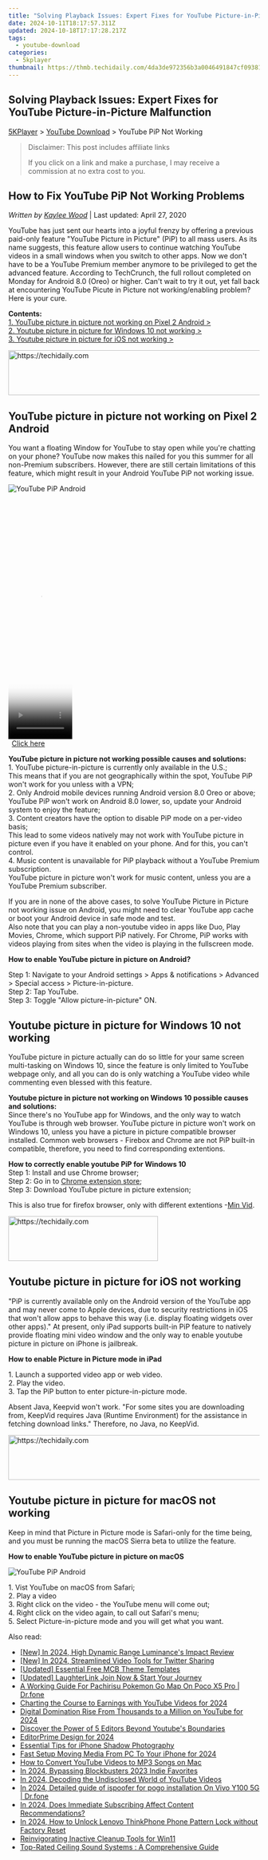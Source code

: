 ```yaml
---
title: "Solving Playback Issues: Expert Fixes for YouTube Picture-in-Picture Malfunction"
date: 2024-10-11T18:17:57.311Z
updated: 2024-10-18T17:17:28.217Z
tags:
  - youtube-download
categories:
  - 5kplayer
thumbnail: https://thmb.techidaily.com/4da3de972356b3a0046491847cf09381445449045614c3b78e873505ea40a4e5.jpg
---
```


## Solving Playback Issues: Expert Fixes for YouTube Picture-in-Picture Malfunction

[5KPlayer](https://tools.techidaily.com/5kplayer/products/) \> [YouTube Download](https://tools.techidaily.com/5kplayer/youtube-download/) \> YouTube PiP Not Working

>  Disclaimer: This post includes affiliate links
>
>  If you click on a link and make a purchase, I may receive a commission at no extra cost to you.
>

## How to Fix YouTube PiP Not Working Problems

 _Written by [Kaylee Wood](https://www.quora.com/profile/Amanda-Hu-21)_ | Last updated: April 27, 2020 

YouTube has just sent our hearts into a joyful frenzy by offering a previous paid-only feature "YouTube Picture in Picture" (PiP) to all mass users. As its name suggests, this feature allow users to continue watching YouTube videos in a small windows when you switch to other apps. Now we don't have to be a YouTube Premium member anymore to be privileged to get the advanced feature. According to TechCrunch, the full rollout completed on Monday for Android 8.0 (Oreo) or higher. Can't wait to try it out, yet fall back at encountering YouTube Picute in Picture not working/enabling problem? Here is your cure.

**Contents:**  
[1\. YouTube picture in picture not working on Pixel 2 Android >](https://tools.techidaily.com/5kplayer/youtube-download/)  
[2\. Youtube picture in picture for Windows 10 not working >](https://tools.techidaily.com/5kplayer/youtube-download/)  
[3\. Youtube picture in picture for iOS not working >](https://tools.techidaily.com/5kplayer/youtube-download/)

<!-- affiliate ads begin -->
<a href="https://imp.i357552.net/c/5597632/857865/11832" target="_top" id="857865">
  <img src="//a.impactradius-go.com/display-ad/11832-857865" border="0" alt="https://techidaily.com" width="728" height="90"/>
</a>
<img height="0" width="0" src="https://imp.i357552.net/i/5597632/857865/11832" style="position:absolute;visibility:hidden;" border="0" />
<!-- affiliate ads end -->

## YouTube picture in picture not working on Pixel 2 Android

You want a floating Window for YouTube to stay open while you're chatting on your phone? YouTube now makes this nailed for you this summer for all non-Premium subscribers. However, there are still certain limitations of this feature, which might result in your Android YouTube PiP not working issue.

![YouTube PiP Android](https://www.5kplayer.com/youtube-download/img/pip-android.jpg)

<!-- affiliate ads begin -->
<span id="1977006">
					<video width="128" height="480" style="cursor:pointer"
           poster="//a.impactradius-go.com/display-clicktoplayimage/1977006.png"
           onclick="if(!this.playClicked){this.play();this.setAttribute('controls',true);this.playClicked=true;}">
	   <source src="//a.impactradius-go.com/display-ad/22993-1977006">
	   <img src="//a.impactradius-go.com/display-clicktoplayimage/1977006.png" style="border: none; height: 100%; width: 100%; object-fit: contain">
	</video>
	<div style="width:80px;text-align:center"><a href="javascript:window.open(decodeURIComponent('https%3A%2F%2Fhomestyler.sjv.io%2Fc%2F5597632%2F1977006%2F22993'), '_blank');void(0);">Click here</a></div>
</span>
<img height="0" width="0" src="https://imp.pxf.io/i/5597632/1977006/22993" style="position:absolute;visibility:hidden;" border="0" />
<!-- affiliate ads end -->

**YouTube picture in picture not working possible causes and solutions:**  
 1\. YouTube picture-in-picture is currently only available in the U.S.;   
 This means that if you are not geographically within the spot, YouTube PiP won't work for you unless with a VPN;  
 2\. Only Android mobile devices running Android version 8.0 Oreo or above;  
 YouTube PiP won't work on Android 8.0 lower, so, update your Android system to enjoy the feature;  
 3\. Content creators have the option to disable PiP mode on a per-video basis;  
 This lead to some videos natively may not work with YouTube picture in picture even if you have it enabled on your phone. And for this, you can't control.   
 4\. Music content is unavailable for PiP playback without a YouTube Premium subscription.  
 YouTube picture in picture won't work for music content, unless you are a YouTube Premium subscriber.

If you are in none of the above cases, to solve YouTube Picture in Picture not working issue on Android, you might need to clear YouTube app cache or boot your Android device in safe mode and test.  
 Also note that you can play a non-youtube video in apps like Duo, Play Movies, Chrome, which support PiP natively. For Chrome, PiP works with videos playing from sites when the video is playing in the fullscreen mode.

**How to enable YouTube picture in picture on Android?**

Step 1: Navigate to your Android settings > Apps & notifications > Advanced > Special access > Picture-in-picture.  
Step 2: Tap YouTube.  
Step 3: Toggle "Allow picture-in-picture" ON.

## Youtube picture in picture for Windows 10 not working

YouTube picture in picture actually can do so little for your same screen multi-tasking on Windows 10, since the feature is only limited to YouTube webpage only, and all you can do is only watching a YouTube video while commenting even blessed with this feature. 

**Youtube picture in picture not working on Windows 10 possible causes and solutions:**   
 Since there's no YouTube app for Windows, and the only way to watch YouTube is through web browser. YouTube picture in picture won't work on Windows 10, unless you have a picture in picture compatible browser installed. Common web browsers - Firebox and Chrome are not PiP built-in compatible, therefore, you need to find corresponding extentions.

**How to correctly enable youtube PiP for Windows 10**  
 Step 1: Install and use Chrome browser;  
 Step 2: Go in to [Chrome extension store](https://chrome.google.com/webstore/category/extensions);  
 Step 3: Download YouTube picture in picture extension;

This is also true for firefox browser, only with different extentions -[Min Vid](https://testpilot.firefox.com/experiments/min-vid/). 

<!-- affiliate ads begin -->
<a href="https://aligracehair.sjv.io/c/5597632/2016165/19272" target="_top" id="2016165">
  <img src="//a.impactradius-go.com/display-ad/19272-2016165" border="0" alt="https://techidaily.com" width="300" height="90"/>
</a>
<img height="0" width="0" src="https://aligracehair.sjv.io/i/5597632/2016165/19272" style="position:absolute;visibility:hidden;" border="0" />
<!-- affiliate ads end -->

## Youtube picture in picture for iOS not working

"PiP is currently available only on the Android version of the YouTube app and may never come to Apple devices, due to security restrictions in iOS that won't allow apps to behave this way (i.e. display floating widgets over other apps)." At present, only iPad supports built-in PiP feature to natively provide floating mini video window and the only way to enable youtube picture in picture on iPhone is jailbreak. 

**How to enable Picture in Picture mode in iPad**

1\. Launch a supported video app or web video.  
2\. Play the video.  
3\. Tap the PiP button to enter picture-in-picture mode.

Absent Java, Keepvid won't work. "For some sites you are downloading from, KeepVid requires Java (Runtime Environment) for the assistance in fetching download links." Therefore, no Java, no KeepVid. 

<!-- affiliate ads begin -->
<a href="https://ephamedtechinc.pxf.io/c/5597632/2136620/26400" target="_top" id="2136620">
  <img src="//a.impactradius-go.com/display-ad/26400-2136620" border="0" alt="https://techidaily.com" width="728" height="90"/>
</a>
<img height="0" width="0" src="https://ephamedtechinc.pxf.io/i/5597632/2136620/26400" style="position:absolute;visibility:hidden;" border="0" />
<!-- affiliate ads end -->

## Youtube picture in picture for macOS not working

Keep in mind that Picture in Picture mode is Safari-only for the time being, and you must be running the macOS Sierra beta to utilize the feature. 

**How to enable YouTube picture in picture on macOS**

![YouTube PiP Android](https://www.5kplayer.com/youtube-download/img/pip-macos.jpg)

1\. Vist YouTube on macOS from Safari;  
2\. Play a video   
3\. Right click on the video - the YouTube menu will come out;  
4\. Right click on the video again, to call out Safari's menu;  
5\. Select Picture-in-picture mode and you will get what you want.

<ins class="adsbygoogle"
     style="display:block"
     data-ad-format="autorelaxed"
     data-ad-client="ca-pub-7571918770474297"
     data-ad-slot="1223367746"></ins>

<ins class="adsbygoogle"
     style="display:block"
     data-ad-client="ca-pub-7571918770474297"
     data-ad-slot="8358498916"
     data-ad-format="auto"
     data-full-width-responsive="true"></ins>

<span class="atpl-alsoreadstyle">Also read:</span>
<div><ul>
<li><a href="https://vp-tips.techidaily.com/new-in-2024-high-dynamic-range-luminances-impact-review/"><u>[New] In 2024, High Dynamic Range Luminance's Impact Review</u></a></li>
<li><a href="https://article-posts.techidaily.com/new-in-2024-streamlined-video-tools-for-twitter-sharing/"><u>[New] In 2024, Streamlined Video Tools for Twitter Sharing</u></a></li>
<li><a href="https://youtube-video-recordings.techidaily.com/updated-essential-free-mcb-theme-templates/"><u>[Updated] Essential Free MCB Theme Templates</u></a></li>
<li><a href="https://extra-support.techidaily.com/updated-laughterlink-join-now-and-start-your-journey/"><u>[Updated] LaughterLink Join Now & Start Your Journey</u></a></li>
<li><a href="https://pokemon-go-android.techidaily.com/a-working-guide-for-pachirisu-pokemon-go-map-on-poco-x5-pro-drfone-by-drfone-virtual-android/"><u>A Working Guide For Pachirisu Pokemon Go Map On Poco X5 Pro | Dr.fone</u></a></li>
<li><a href="https://youtube-video-recordings.techidaily.com/charting-the-course-to-earnings-with-youtube-videos-for-2024/"><u>Charting the Course to Earnings with YouTube Videos for 2024</u></a></li>
<li><a href="https://youtube-video-recordings.techidaily.com/digital-domination-rise-from-thousands-to-a-million-on-youtube-for-2024/"><u>Digital Domination Rise From Thousands to a Million on YouTube for 2024</u></a></li>
<li><a href="https://youtube-video-recordings.techidaily.com/discover-the-power-of-5-editors-beyond-youtubes-boundaries/"><u>Discover the Power of 5 Editors Beyond Youtube's Boundaries</u></a></li>
<li><a href="https://youtube-video-recordings.techidaily.com/editorprime-design-for-2024/"><u>EditorPrime Design for 2024</u></a></li>
<li><a href="https://extra-information.techidaily.com/essential-tips-for-iphone-shadow-photography/"><u>Essential Tips for iPhone Shadow Photography</u></a></li>
<li><a href="https://some-techniques.techidaily.com/fast-setup-moving-media-from-pc-to-your-iphone-for-2024/"><u>Fast Setup Moving Media From PC To Your iPhone for 2024</u></a></li>
<li><a href="https://youtube-video-recordings.techidaily.com/how-to-convert-youtube-videos-to-mp3-songs-on-mac/"><u>How to Convert YouTube Videos to MP3 Songs on Mac</u></a></li>
<li><a href="https://youtube-video-recordings.techidaily.com/in-2024-bypassing-blockbusters-2023-indie-favorites/"><u>In 2024, Bypassing Blockbusters 2023 Indie Favorites</u></a></li>
<li><a href="https://youtube-video-recordings.techidaily.com/in-2024-decoding-the-undisclosed-world-of-youtube-videos/"><u>In 2024, Decoding the Undisclosed World of YouTube Videos</u></a></li>
<li><a href="https://change-location.techidaily.com/in-2024-detailed-guide-of-ispoofer-for-pogo-installation-on-vivo-y100-5g-drfone-by-drfone-virtual-android/"><u>In 2024, Detailed guide of ispoofer for pogo installation On Vivo Y100 5G | Dr.fone</u></a></li>
<li><a href="https://youtube-video-recordings.techidaily.com/in-2024-does-immediate-subscribing-affect-content-recommendations/"><u>In 2024, Does Immediate Subscribing Affect Content Recommendations?</u></a></li>
<li><a href="https://android-unlock.techidaily.com/in-2024-how-to-unlock-lenovo-thinkphone-phone-pattern-lock-without-factory-reset-by-drfone-android/"><u>In 2024, How to Unlock Lenovo ThinkPhone Phone Pattern Lock without Factory Reset</u></a></li>
<li><a href="https://win11-tips.techidaily.com/reinvigorating-inactive-cleanup-tools-for-win11/"><u>Reinvigorating Inactive Cleanup Tools for Win11</u></a></li>
<li><a href="https://techtrends.techidaily.com/top-rated-ceiling-sound-systems-a-comprehensive-guide/"><u>Top-Rated Ceiling Sound Systems : A Comprehensive Guide</u></a></li>
</ul></div>

